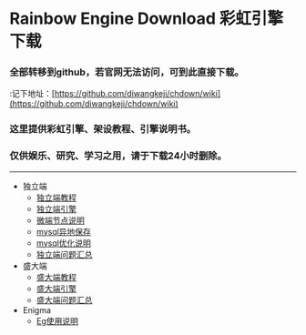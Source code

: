 # Rainbow Engine Download 彩虹引擎下载
### 全部转移到github，若官网无法访问，可到此直接下载。
 :记下地址：[https://github.com/diwangkeji/chdown/wiki](https://github.com/diwangkeji/chdown/wiki)
### 这里提供彩虹引擎、架设教程、引擎说明书。
### 仅供娱乐、研究、学习之用，请于下载24小时删除。
---  
- 独立端
  * [独立端教程](https://github.com/diwangkeji/chdown/wiki/1)
  * [独立端引擎](https://github.com/diwangkeji/chdown/wiki/2)
  * [微端节点说明](https://github.com/diwangkeji/chdown/wiki/3)
  * [mysql异地保存](https://github.com/diwangkeji/chdown/wiki/4)
  * [mysql优化说明](https://github.com/diwangkeji/chdown/wiki/5)
  * [独立端问题汇总](https://github.com/diwangkeji/chdown/wiki/6)
- 盛大端
   * [盛大端教程](https://github.com/diwangkeji/chdown/wiki/7)
   * [盛大端引擎](https://github.com/diwangkeji/chdown/wiki/8)
   * [盛大端问题汇总](https://github.com/diwangkeji/chdown/wiki/9)
- Enigma
   * [Eg使用说明](https://github.com/diwangkeji/chdown/wiki/10)
